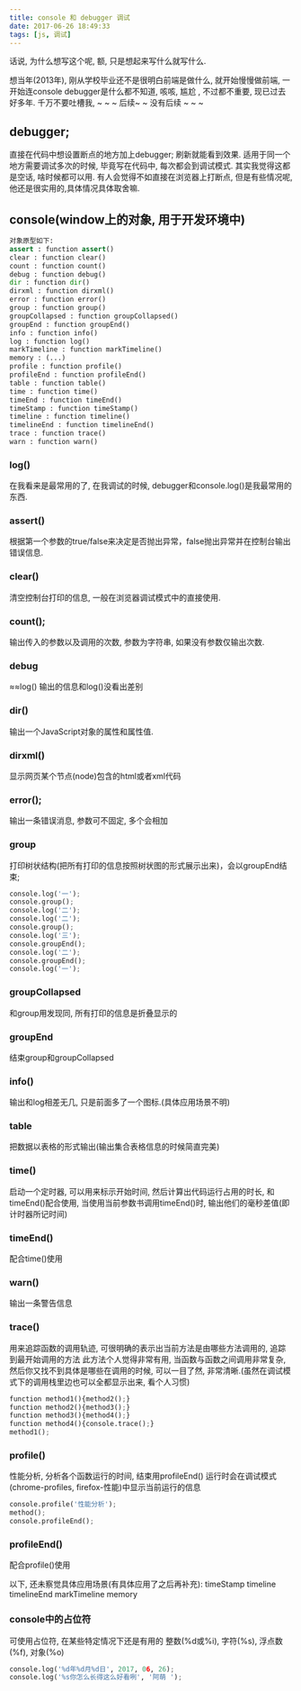 ```yaml
---
title: console 和 debugger 调试
date: 2017-06-26 18:49:33
tags: [js, 调试]
---
```

话说, 为什么想写这个呢, 额, 只是想起来写什么就写什么.

想当年(2013年), 刚从学校毕业还不是很明白前端是做什么, 就开始慢慢做前端, 一开始连console debugger是什么都不知道, 咳咳, 尴尬 , 不过都不重要, 现已过去好多年.
千万不要吐槽我, ~ ~ ~ 后续~ ~ 没有后续 ~ ~ ~
<!-- more -->

## debugger;
直接在代码中想设置断点的地方加上debugger; 刷新就能看到效果. 适用于同一个地方需要调试多次的时候, 毕竟写在代码中, 每次都会到调试模式.
其实我觉得这都是空话, 啥时候都可以用. 有人会觉得不如直接在浏览器上打断点, 但是有些情况呢, 他还是很实用的,具体情况具体取舍嘛.

## console(window上的对象, 用于开发环境中)
```python
对象原型如下:
assert : function assert()
clear : function clear()
count : function count()
debug : function debug()
dir : function dir()
dirxml : function dirxml()
error : function error()
group : function group()
groupCollapsed : function groupCollapsed()
groupEnd : function groupEnd()
info : function info()
log : function log()
markTimeline : function markTimeline()
memory : (...)
profile : function profile()
profileEnd : function profileEnd()
table : function table()
time : function time()
timeEnd : function timeEnd()
timeStamp : function timeStamp()
timeline : function timeline()
timelineEnd : function timelineEnd()
trace : function trace()
warn : function warn()
```

### log()
在我看来是最常用的了, 在我调试的时候, debugger和console.log()是我最常用的东西.
### assert()
根据第一个参数的true/false来决定是否抛出异常，false抛出异常并在控制台输出错误信息.
### clear()
清空控制台打印的信息, 一般在浏览器调试模式中的直接使用.
### count();
输出传入的参数以及调用的次数, 参数为字符串, 如果没有参数仅输出次数.
### debug
≈≈log() 输出的信息和log()没看出差别
### dir()
输出一个JavaScript对象的属性和属性值.
### dirxml()
显示网页某个节点(node)包含的html或者xml代码
### error();
输出一条错误消息, 参数可不固定, 多个会相加
### group
打印树状结构(把所有打印的信息按照树状图的形式展示出来)，会以groupEnd结束; 
```python
console.log('一');
console.group();
console.log('二');
console.log('二');
console.group();
console.log('三');
console.groupEnd();
console.log('二');
console.groupEnd();
console.log('一');
```
### groupCollapsed
和group用发现同, 所有打印的信息是折叠显示的
### groupEnd
结束group和groupCollapsed
### info()
输出和log相差无几, 只是前面多了一个图标.(具体应用场景不明)
### table
把数据以表格的形式输出(输出集合表格信息的时候简直完美)
### time()
启动一个定时器, 可以用来标示开始时间, 然后计算出代码运行占用的时长, 和timeEnd()配合使用, 当使用当前参数书调用timeEnd()时, 输出他们的毫秒差值(即计时器所记时间)
### timeEnd()
配合time()使用
### warn()
输出一条警告信息
### trace()
用来追踪函数的调用轨迹, 可很明确的表示出当前方法是由哪些方法调用的, 追踪到最开始调用的方法
此方法个人觉得非常有用, 当函数与函数之间调用非常复杂, 然后你又找不到具体是哪些在调用的时候, 可以一目了然, 非常清晰.(虽然在调试模式下的调用栈里边也可以全都显示出来, 看个人习惯)
```python
function method1(){method2();}
function method2(){method3();}
function method3(){method4();}
function method4(){console.trace();}
method1();
```

### profile()
性能分析, 分析各个函数运行的时间, 结束用profileEnd()
运行时会在调试模式(chrome-profiles, firefox-性能)中显示当前运行的信息
```python
console.profile('性能分析');
method();
console.profileEnd();
```

### profileEnd()
配合profile()使用

以下,  还未察觉具体应用场景(有具体应用了之后再补充):
timeStamp
timeline
timelineEnd
markTimeline
memory

### console中的占位符
可使用占位符, 在某些特定情况下还是有用的
整数(%d或%i), 字符(%s), 浮点数(%f), 对象(%o)
```python
console.log('%d年%d月%d日', 2017, 06, 26);
console.log('%s你怎么长得这么好看咧', '阿萌 '); 
```

